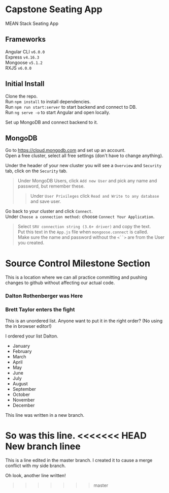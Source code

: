 # Capstone Seating App

MEAN Stack Seating App

## Frameworks
Angular CLI `v6.0.0` <br>
Express `v4.16.3` <br>
Mongoose `v5.1.2` <br>
RXJS `v6.0.0` <br>

## Initial Install

Clone the repo. <br>
Run `npm install` to install dependencies. <br>
Run `npm run start:server` to start backend and connect to DB. <br>
Run `ng serve -o` to start Angular and open locally. <br>

Set up MongoDB and connect backend to it.

## MongoDB

Go to https://cloud.mongodb.com and set up an account. <br>
Open a free cluster, select all free settings (don't have to change anything). <br>

Under the header of your new cluster you will see a `Overview` and `Security` tab, click on the `Security` tab. <br>
> Under MongoDB Users, click `Add new User` and pick any name and password, but remember these. <br>
>> Under `User Privileges` click `Read and Write to any database` and save user.

Go back to your cluster and click `Connect`. <br>
Under `Choose a connection method:` choose `Connect Your Application`. <br>
> Select `SRV connection string (3.6+ driver)` and copy the text. <br>
Put this text in the `App.js` file when `mongoose.connect` is called. <br>
> Make sure the name and password without the `<``>` are from the User you created. <br>

# Source Control Milestone Section

This is a location where we can all practice committing and pushing changes to github without affecting our actual code.

### Dalton Rothenberger was Here
### Brett Taylor enters the fight

This is an unordered list. Anyone want to put it in the right order? (No using the in browser editor!)

I ordered your list Dalton.
- January
- February
- March
- April
- May
- June
- July
- August
- September
- October
- November
- December

This line was written in a new branch.

So was this line.
<<<<<<< HEAD
New branch linee
=======

This is a line edited in the master branch. I created it to cause a merge conflict with my side branch.

Oh look, another line written!
>>>>>>> master
